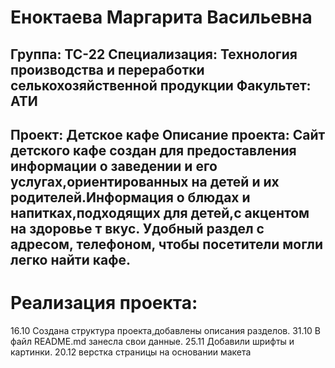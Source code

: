 # Еноктаева Маргарита Васильевна
 Группа: ТС-22
 Специализация: Технология производства и переработки селькохозяйственной продукции
 Факультет: АТИ
 ---
 Проект: Детское кафе
 Описание проекта: Сайт детского кафе создан для предоставления информации о заведении и его услугах,ориентированных на детей и их родителей.Информация о блюдах и напитках,подходящих для детей,с акцентом на здоровье т вкус. Удобный раздел с адресом, телефоном, чтобы посетители могли легко найти кафе.
 ---
 # Реализация проекта:
 16.10 Создана структура проекта,добавлены описания разделов.
 31.10 В файл README.md занесла свои данные.
 25.11 Добавили шрифты и картинки.
 20.12 верстка страницы на основании макета